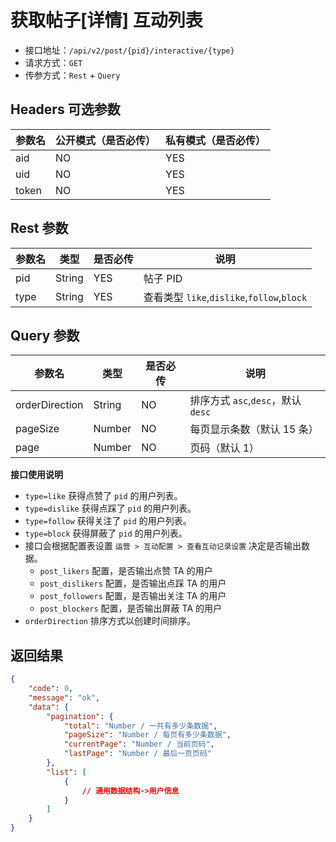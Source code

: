 # 获取帖子[详情] 互动列表

- 接口地址：`/api/v2/post/{pid}/interactive/{type}`
- 请求方式：`GET`
- 传参方式：`Rest` + `Query`

## Headers 可选参数

| 参数名 | 公开模式（是否必传） | 私有模式（是否必传） |
| --- | --- | --- |
| aid | NO | YES |
| uid | NO | YES |
| token | NO | YES |

## Rest 参数

| 参数名 | 类型 | 是否必传 | 说明 |
| --- | --- | --- | --- |
| pid | String | YES | 帖子 PID |
| type | String | YES | 查看类型 `like`,`dislike`,`follow`,`block` |

## Query 参数

| 参数名 | 类型 | 是否必传 | 说明 |
| --- | --- | --- | --- |
| orderDirection | String | NO | 排序方式 `asc`,`desc`，默认 `desc` |
| pageSize | Number | NO | 每页显示条数（默认 15 条） |
| page | Number | NO | 页码（默认 1） |

**接口使用说明**

- `type=like` 获得点赞了 `pid` 的用户列表。
- `type=dislike` 获得点踩了 `pid` 的用户列表。
- `type=follow` 获得关注了 `pid` 的用户列表。
- `type=block` 获得屏蔽了 `pid` 的用户列表。
- 接口会根据配置表设置 `运营 > 互动配置 > 查看互动记录设置` 决定是否输出数据。
    - `post_likers` 配置，是否输出点赞 TA 的用户
    - `post_dislikers` 配置，是否输出点踩 TA 的用户
    - `post_followers` 配置，是否输出关注 TA 的用户
    - `post_blockers` 配置，是否输出屏蔽 TA 的用户
- `orderDirection` 排序方式以创建时间排序。

## 返回结果

```json
{
    "code": 0,
    "message": "ok",
    "data": {
        "pagination": {
            "total": "Number / 一共有多少条数据",
            "pageSize": "Number / 每页有多少条数据",
            "currentPage": "Number / 当前页码",
            "lastPage": "Number / 最后一页页码"
        },
        "list": [
            {
                // 通用数据结构->用户信息
            }
        ]
    }
}
```

